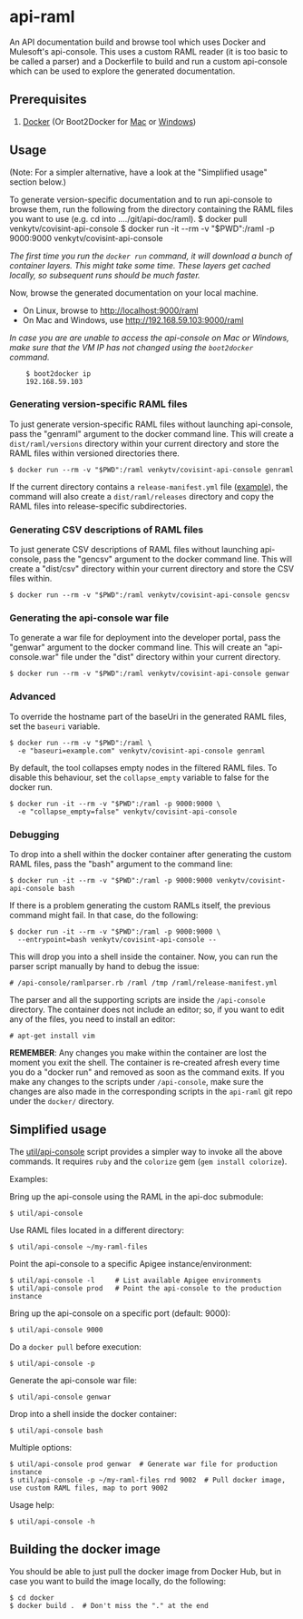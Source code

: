 # api-raml
An API documentation build and browse tool which uses Docker and Mulesoft's api-console.
This uses a custom RAML reader (it is too basic to be called a parser) and a
Dockerfile to build and run a custom api-console which can be used to explore
the generated documentation.

## Prerequisites

1. [Docker](https://www.docker.com/) (Or Boot2Docker for [Mac](https://docs.docker.com/installation/mac/) or [Windows](https://docs.docker.com/installation/windows/))

## Usage

(Note: For a simpler alternative, have a look at the "Simplified usage" section below.)

To generate version-specific documentation and to run api-console to browse
them, run the following from the directory containing the RAML files you want to
use (e.g. cd into ..../git/api-doc/raml).
    $ docker pull venkytv/covisint-api-console
    $ docker run -it --rm -v "$PWD":/raml -p 9000:9000 venkytv/covisint-api-console

_The first time you run the `docker run` command, it will download a bunch of
container layers.  This might take some time.  These layers get cached locally,
so subsequent runs should be much faster._

Now, browse the generated documentation on your local machine.

* On Linux, browse to [http://localhost:9000/raml](http://localhost:9000/raml)
* On Mac and Windows, use http://192.168.59.103:9000/raml

_In case you are are unable to access the api-console on Mac or Windows, make
sure that the VM IP has not changed using the `boot2docker` command._
```
    $ boot2docker ip
    192.168.59.103
```

### Generating version-specific RAML files

To just generate version-specific RAML files without launching api-console, pass
the "genraml" argument to the docker command line.  This will create a
`dist/raml/versions` directory within your current directory and store the RAML files
within versioned directories there.

    $ docker run --rm -v "$PWD":/raml venkytv/covisint-api-console genraml

If the current directory contains a `release-manifest.yml` file
([example](https://github.com/Covisint/api-doc/blob/master/raml/release-manifest.yml)),
the command will also create a `dist/raml/releases` directory and copy the RAML
files into release-specific subdirectories.

### Generating CSV descriptions of RAML files

To just generate CSV descriptions of RAML files without launching api-console,
pass the "gencsv" argument to the docker command line.  This will create a
"dist/csv" directory within your current directory and store the CSV files
within.

    $ docker run --rm -v "$PWD":/raml venkytv/covisint-api-console gencsv

### Generating the api-console war file

To generate a war file for deployment into the developer portal, pass the
"genwar" argument to the docker command line.  This will create an
"api-console.war" file under the "dist" directory within your current directory.

    $ docker run --rm -v "$PWD":/raml venkytv/covisint-api-console genwar

### Advanced

To override the hostname part of the baseUri in the generated RAML files, set
the `baseuri` variable.

    $ docker run --rm -v "$PWD":/raml \
      -e "baseuri=example.com" venkytv/covisint-api-console genraml

By default, the tool collapses empty nodes in the filtered RAML files.  To
disable this behaviour, set the `collapse_empty` variable to false for the
docker run.

    $ docker run -it --rm -v "$PWD":/raml -p 9000:9000 \
      -e "collapse_empty=false" venkytv/covisint-api-console

### Debugging

To drop into a shell within the docker container after generating the custom
RAML files, pass the "bash" argument to the command line:

    $ docker run -it --rm -v "$PWD":/raml -p 9000:9000 venkytv/covisint-api-console bash

If there is a problem generating the custom RAMLs itself, the previous command
might fail.  In that case, do the following:

    $ docker run -it --rm -v "$PWD":/raml -p 9000:9000 \
      --entrypoint=bash venkytv/covisint-api-console --

This will drop you into a shell inside the container.  Now, you can run the
parser script manually by hand to debug the issue:

    # /api-console/ramlparser.rb /raml /tmp /raml/release-manifest.yml

The parser and all the supporting scripts are inside the `/api-console`
directory.  The container does not include an editor; so, if you want to edit
any of the files, you need to install an editor:

    # apt-get install vim

**REMEMBER**: Any changes you make within the container are lost the moment you
exit the shell.  The container is re-created afresh every time you do a "docker
run" and removed as soon as the command exits.  If you make any changes to the
scripts under `/api-console`, make sure the changes are also made in the
corresponding scripts in the `api-raml` git repo under the `docker/` directory.

## Simplified usage

The [util/api-console](util/api-console) script provides a simpler way to invoke
all the above commands.  It requires `ruby` and the `colorize` gem (`gem install
colorize`).

Examples:

Bring up the api-console using the RAML in the api-doc submodule:

    $ util/api-console

Use RAML files located in a different directory:

    $ util/api-console ~/my-raml-files

Point the api-console to a specific Apigee instance/environment:

    $ util/api-console -l     # List available Apigee environments
    $ util/api-console prod   # Point the api-console to the production instance

Bring up the api-console on a specific port (default: 9000):

    $ util/api-console 9000

Do a `docker pull` before execution:

    $ util/api-console -p

Generate the api-console war file:

    $ util/api-console genwar

Drop into a shell inside the docker container:

    $ util/api-console bash

Multiple options:

    $ util/api-console prod genwar  # Generate war file for production instance
    $ util/api-console -p ~/my-raml-files rnd 9002  # Pull docker image, use custom RAML files, map to port 9002

Usage help:

    $ util/api-console -h

## Building the docker image

You should be able to just pull the docker image from Docker Hub, but in case
you want to build the image locally, do the following:

    $ cd docker
    $ docker build .  # Don't miss the "." at the end

